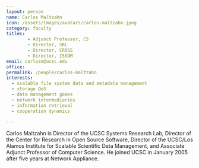 ```yaml
---
layout: person
name: Carlos Maltzahn
icon: /assets/images/avatars/carlos-maltzahn.jpeg
category: faculty
titles: 
        - Adjunct Professor, CS 
        - Director, SRL 
        - Director, CROSS 
        - Director, ISSDM
email: carlosm@ucsc.edu
office:
permalink: /people/carlos-maltzahn
interests: 
  - scalable file system data and metadata management
  - storage QoS
  - data management games
  - network intermediaries 
  - information retrieval
  - cooperation dynamics
  
---
```


Carlos Maltzahn is Director of the UCSC Systems Research Lab, Director of the Center for 
Research in Open Source Software, Director of the UCSC/Los Alamos Institute for Scalable 
Scientific Data Management, and Associate Adjunct Professor of Computer Science. 
He joined UCSC in January 2005 after five years at Network Appliance.